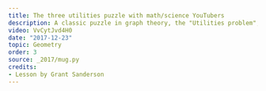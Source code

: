 ```yaml
---
title: The three utilities puzzle with math/science YouTubers
description: A classic puzzle in graph theory, the "Utilities problem", a description of why it is unsolvable on a plane, and how it becomes solvable on surfaces with a different topology.
video: VvCytJvd4H0
date: "2017-12-23"
topic: Geometry
order: 3
source: _2017/mug.py
credits:
- Lesson by Grant Sanderson
---
```

